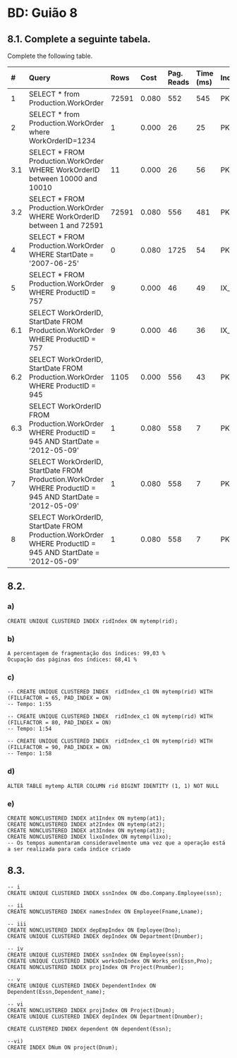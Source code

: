 # BD: Guião 8


## ​8.1. Complete a seguinte tabela.
Complete the following table.

| #    | Query                                                                                                      | Rows  | Cost  | Pag. Reads | Time (ms) | Index used                        | Index Op.               | Discussion |
| :--- | :--------------------------------------------------------------------------------------------------------- | :---- | :---- | :--------- | :-------- | :---------                        | :-------------------    | :--------- |
| 1    | SELECT * from Production.WorkOrder                                                                         | 72591 | 0.080 | 552        | 545       | PK_WorkOrder_WorkOrderID          | Clustered Index Scan    |            |
| 2    | SELECT * from Production.WorkOrder where WorkOrderID=1234                                                  | 1     | 0.000 | 26         | 25        | PK_WorkOrder_WorkOrderID          | Clustered Index Scan    |            |
| 3.1  | SELECT * FROM Production.WorkOrder WHERE WorkOrderID between 10000 and 10010                               | 11    | 0.000 | 26         | 56        | PK_WorkOrder_WorkOrderID          | Clustered Index Scan    |            |
| 3.2  | SELECT * FROM Production.WorkOrder WHERE WorkOrderID between 1 and 72591                                   | 72591 | 0.080 | 556        | 481       | PK_WorkOrder_WorkOrderID          | Clustered Index Scan    |            |
| 4    | SELECT * FROM Production.WorkOrder WHERE StartDate = '2007-06-25'                                          | 0     | 0.080 | 1725       | 54        | PK_WorkOrder_WorkOrderID          | Clustered Index Scan    |            |
| 5    | SELECT * FROM Production.WorkOrder WHERE ProductID = 757                                                   | 9     | 0.000 | 46         | 49        | IX_WorkOrder_ProductID            | Clustered Index Scan + NonClustered Index Scan |            |
| 6.1  | SELECT WorkOrderID, StartDate FROM Production.WorkOrder WHERE ProductID = 757                              | 9     | 0.000 | 46         | 36        | IX_WorkOrder_ProductID            | Clustered Index Scan + NonClustered Index Scan |            |
| 6.2  | SELECT WorkOrderID, StartDate FROM Production.WorkOrder WHERE ProductID = 945                              | 1105  | 0.000 | 556        | 43        | PK_WorkOrder_WorkOrderID          | Clustered Index Scan    |            |
| 6.3  | SELECT WorkOrderID FROM Production.WorkOrder WHERE ProductID = 945 AND StartDate = '2012-05-09'            | 1     | 0.080 | 558        | 7         | PK_WorkOrder_WorkOrderID          | Clustered Index Scan    |            |
| 7    | SELECT WorkOrderID, StartDate FROM Production.WorkOrder WHERE ProductID = 945 AND StartDate = '2012-05-09' | 1     | 0.080 | 558        | 7         | PK_WorkOrder_WorkOrderID          | Clustered Index Scan    |            |
| 8    | SELECT WorkOrderID, StartDate FROM Production.WorkOrder WHERE ProductID = 945 AND StartDate = '2012-05-09' | 1     | 0.080 | 558        | 7         | PK_WorkOrder_WorkOrderID          | Clustered Index Scan    |            |

## ​8.2.

### a)

```
CREATE UNIQUE CLUSTERED INDEX ridIndex ON mytemp(rid);
```

### b)

```
A percentagem de fragmentação dos índices: 99,03 %
Ocupação das páginas dos índices: 68,41 %

```

### c)

```
-- CREATE UNIQUE CLUSTERED INDEX  ridIndex_c1 ON mytemp(rid) WITH (FILLFACTOR = 65, PAD_INDEX = ON)
-- Tempo: 1:55 

-- CREATE UNIQUE CLUSTERED INDEX  ridIndex_c1 ON mytemp(rid) WITH (FILLFACTOR = 80, PAD_INDEX = ON)
-- Tempo: 1:54

-- CREATE UNIQUE CLUSTERED INDEX  ridIndex_c1 ON mytemp(rid) WITH (FILLFACTOR = 90, PAD_INDEX = ON)
-- Tempo: 1:58
```

### d)

```
ALTER TABLE mytemp ALTER COLUMN rid BIGINT IDENTITY (1, 1) NOT NULL
```

### e)

```
CREATE NONCLUSTERED INDEX at1Index ON mytemp(at1);
CREATE NONCLUSTERED INDEX at2Index ON mytemp(at2);
CREATE NONCLUSTERED INDEX at3Index ON mytemp(at3);
CREATE NONCLUSTERED INDEX lixoIndex ON mytemp(lixo);
-- Os tempos aumentaram consideravelmente uma vez que a operação está a ser realizada para cada indice criado
```

## ​8.3.

```
-- i
CREATE UNIQUE CLUSTERED INDEX ssnIndex ON dbo.Company.Employee(ssn);

-- ii
CREATE NONCLUSTERED INDEX namesIndex ON Employee(Fname,Lname);

-- iii
CREATE NONCLUSTERED INDEX depEmpIndex ON Employee(Dno);
CREATE UNIQUE CLUSTERED INDEX depIndex ON Department(Dnumber);

-- iv
CREATE UNIQUE CLUSTERED INDEX ssnIndex ON Employee(ssn);
CREATE UNIQUE CLUSTERED INDEX worksOnIndex ON Works_on(Essn,Pno);
CREATE NONCLUSTERED INDEX projIndex ON Project(Pnumber);

-- v
CREATE UNIQUE CLUSTERED INDEX DependentIndex ON Dependent(Essn,Dependent_name);

-- vi
CREATE NONCLUSTERED INDEX projIndex ON Project(Dnum);
CREATE UNIQUE CLUSTERED INDEX depIndex ON Department(Dnumber);

CREATE CLUSTERED INDEX dependent ON dependent(Essn);

--vi)
CREATE INDEX DNum ON project(Dnum);
```
